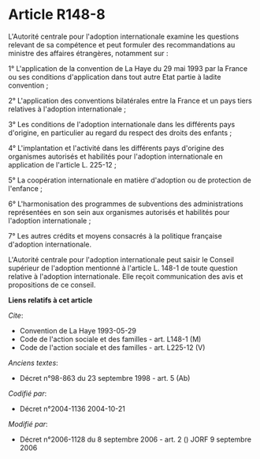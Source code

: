 # Article R148-8

L'Autorité centrale pour l'adoption internationale examine les questions relevant de sa compétence et peut formuler des
recommandations au ministre des affaires étrangères, notamment sur :

1° L'application de la convention de La Haye du 29 mai 1993 par la France ou ses conditions d'application dans tout autre
Etat partie à ladite convention ;

2° L'application des conventions bilatérales entre la France et un pays tiers relatives à l'adoption internationale ;

3° Les conditions de l'adoption internationale dans les différents pays d'origine, en particulier au regard du respect des
droits des enfants ;

4° L'implantation et l'activité dans les différents pays d'origine des organismes autorisés et habilités pour l'adoption
internationale en application de l'article L. 225-12 ;

5° La coopération internationale en matière d'adoption ou de protection de l'enfance ;

6° L'harmonisation des programmes de subventions des administrations représentées en son sein aux organismes autorisés et
habilités pour l'adoption internationale ;

7° Les autres crédits et moyens consacrés à la politique française d'adoption internationale.

L'Autorité centrale pour l'adoption internationale peut saisir le Conseil supérieur de l'adoption mentionné à l'article L.
148-1 de toute question relative à l'adoption internationale. Elle reçoit communication des avis et propositions de ce
conseil.

**Liens relatifs à cet article**

_Cite_:

  - Convention de La Haye 1993-05-29
  - Code de l'action sociale et des familles - art. L148-1 (M)
  - Code de l'action sociale et des familles - art. L225-12 (V)

_Anciens textes_:

  - Décret n°98-863 du 23 septembre 1998 - art. 5 (Ab)

_Codifié par_:

  - Décret n°2004-1136 2004-10-21

_Modifié par_:

  - Décret n°2006-1128 du 8 septembre 2006 - art. 2 () JORF 9 septembre 2006
